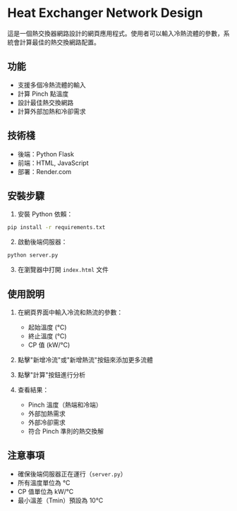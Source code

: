 # Heat Exchanger Network Design

這是一個熱交換器網路設計的網頁應用程式。使用者可以輸入冷熱流體的參數，系統會計算最佳的熱交換網路配置。

## 功能

- 支援多個冷熱流體的輸入
- 計算 Pinch 點溫度
- 設計最佳熱交換網路
- 計算外部加熱和冷卻需求

## 技術棧

- 後端：Python Flask
- 前端：HTML, JavaScript
- 部署：Render.com

## 安裝步驟

1. 安裝 Python 依賴：
```bash
pip install -r requirements.txt
```

2. 啟動後端伺服器：
```bash
python server.py
```

3. 在瀏覽器中打開 `index.html` 文件

## 使用說明

1. 在網頁界面中輸入冷流和熱流的參數：
   - 起始溫度 (°C)
   - 終止溫度 (°C)
   - CP 值 (kW/°C)

2. 點擊"新增冷流"或"新增熱流"按鈕來添加更多流體

3. 點擊"計算"按鈕進行分析

4. 查看結果：
   - Pinch 溫度（熱端和冷端）
   - 外部加熱需求
   - 外部冷卻需求
   - 符合 Pinch 準則的熱交換解

## 注意事項

- 確保後端伺服器正在運行（`server.py`）
- 所有溫度單位為 °C
- CP 值單位為 kW/°C
- 最小溫差（Tmin）預設為 10°C 